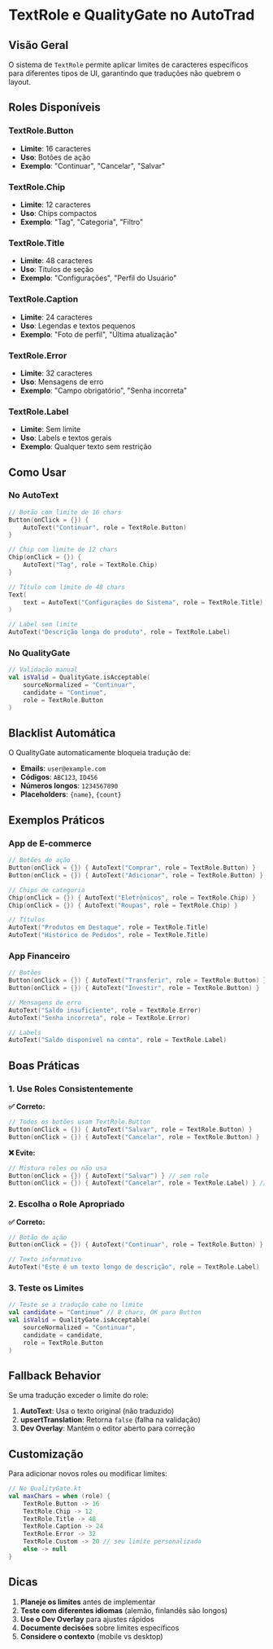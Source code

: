 # TextRole e QualityGate no AutoTrad

## Visão Geral

O sistema de `TextRole` permite aplicar limites de caracteres específicos para diferentes tipos de UI, garantindo que traduções não quebrem o layout.

## Roles Disponíveis

### TextRole.Button
- **Limite**: 16 caracteres
- **Uso**: Botões de ação
- **Exemplo**: "Continuar", "Cancelar", "Salvar"

### TextRole.Chip
- **Limite**: 12 caracteres
- **Uso**: Chips compactos
- **Exemplo**: "Tag", "Categoria", "Filtro"

### TextRole.Title
- **Limite**: 48 caracteres
- **Uso**: Títulos de seção
- **Exemplo**: "Configurações", "Perfil do Usuário"

### TextRole.Caption
- **Limite**: 24 caracteres
- **Uso**: Legendas e textos pequenos
- **Exemplo**: "Foto de perfil", "Última atualização"

### TextRole.Error
- **Limite**: 32 caracteres
- **Uso**: Mensagens de erro
- **Exemplo**: "Campo obrigatório", "Senha incorreta"

### TextRole.Label
- **Limite**: Sem limite
- **Uso**: Labels e textos gerais
- **Exemplo**: Qualquer texto sem restrição

## Como Usar

### No AutoText

```kotlin
// Botão com limite de 16 chars
Button(onClick = {}) { 
    AutoText("Continuar", role = TextRole.Button) 
}

// Chip com limite de 12 chars
Chip(onClick = {}) { 
    AutoText("Tag", role = TextRole.Chip) 
}

// Título com limite de 48 chars
Text(
    text = AutoText("Configurações do Sistema", role = TextRole.Title)
)

// Label sem limite
AutoText("Descrição longa do produto", role = TextRole.Label)
```

### No QualityGate

```kotlin
// Validação manual
val isValid = QualityGate.isAcceptable(
    sourceNormalized = "Continuar",
    candidate = "Continue",
    role = TextRole.Button
)
```

## Blacklist Automática

O QualityGate automaticamente bloqueia tradução de:

- **Emails**: `user@example.com`
- **Códigos**: `ABC123`, `ID456`
- **Números longos**: `1234567890`
- **Placeholders**: `{name}`, `{count}`

## Exemplos Práticos

### App de E-commerce

```kotlin
// Botões de ação
Button(onClick = {}) { AutoText("Comprar", role = TextRole.Button) }
Button(onClick = {}) { AutoText("Adicionar", role = TextRole.Button) }

// Chips de categoria
Chip(onClick = {}) { AutoText("Eletrônicos", role = TextRole.Chip) }
Chip(onClick = {}) { AutoText("Roupas", role = TextRole.Chip) }

// Títulos
AutoText("Produtos em Destaque", role = TextRole.Title)
AutoText("Histórico de Pedidos", role = TextRole.Title)
```

### App Financeiro

```kotlin
// Botões
Button(onClick = {}) { AutoText("Transferir", role = TextRole.Button) }
Button(onClick = {}) { AutoText("Investir", role = TextRole.Button) }

// Mensagens de erro
AutoText("Saldo insuficiente", role = TextRole.Error)
AutoText("Senha incorreta", role = TextRole.Error)

// Labels
AutoText("Saldo disponível na conta", role = TextRole.Label)
```

## Boas Práticas

### 1. Use Roles Consistentemente

**✅ Correto:**
```kotlin
// Todos os botões usam TextRole.Button
Button(onClick = {}) { AutoText("Salvar", role = TextRole.Button) }
Button(onClick = {}) { AutoText("Cancelar", role = TextRole.Button) }
```

**❌ Evite:**
```kotlin
// Mistura roles ou não usa
Button(onClick = {}) { AutoText("Salvar") } // sem role
Button(onClick = {}) { AutoText("Cancelar", role = TextRole.Label) } // role errado
```

### 2. Escolha o Role Apropriado

**✅ Correto:**
```kotlin
// Botão de ação
Button(onClick = {}) { AutoText("Continuar", role = TextRole.Button) }

// Texto informativo
AutoText("Este é um texto longo de descrição", role = TextRole.Label)
```

### 3. Teste os Limites

```kotlin
// Teste se a tradução cabe no limite
val candidate = "Continue" // 8 chars, OK para Button
val isValid = QualityGate.isAcceptable(
    sourceNormalized = "Continuar",
    candidate = candidate,
    role = TextRole.Button
)
```

## Fallback Behavior

Se uma tradução exceder o limite do role:

1. **AutoText**: Usa o texto original (não traduzido)
2. **upsertTranslation**: Retorna `false` (falha na validação)
3. **Dev Overlay**: Mantém o editor aberto para correção

## Customização

Para adicionar novos roles ou modificar limites:

```kotlin
// No QualityGate.kt
val maxChars = when (role) {
    TextRole.Button -> 16
    TextRole.Chip -> 12
    TextRole.Title -> 48
    TextRole.Caption -> 24
    TextRole.Error -> 32
    TextRole.Custom -> 20 // seu limite personalizado
    else -> null
}
```

## Dicas

1. **Planeje os limites** antes de implementar
2. **Teste com diferentes idiomas** (alemão, finlandês são longos)
3. **Use o Dev Overlay** para ajustes rápidos
4. **Documente decisões** sobre limites específicos
5. **Considere o contexto** (mobile vs desktop)
